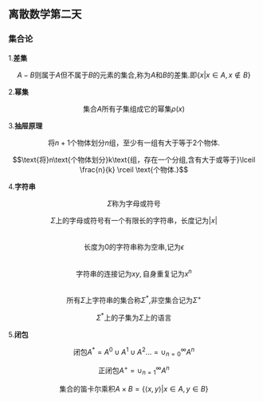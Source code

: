 ## 离散数学第二天
### 集合论
1.**差集**

$$A-B\text{则属于}A\text{但不属于}B\text{的元素的集合,称为}A\text{和}B\text{的差集.即}\lbrace x| x\in A,x\notin B \rbrace$$

2.**幂集**

$$\text{集合}A\text{所有子集组成它的幂集}\rho(x)$$

3.**抽屉原理**

$$\text{将}n+1\text{个物体划分}n\text{组，至少有一组有大于等于}2\text{个物体.}$$  
  

$$\text{将}n\text{个物体划分}k\text{组，存在一个分组,含有大于或等于}\lceil \frac{n}{k} \rceil \text{个物体.}$$

4.**字符串**

$$\Sigma\text{称为字母或符号}$$

$$
\Sigma\text{上的字母或符号有一个有限长的字符串，长度记为}\vert x \vert  
$$  
$$
\text{长度为}0\text{的字符串称为空串,记为} \epsilon
$$  
$$
\text{字符串的连接记为}xy,\text{自身重复记为}x^n
$$  
$$
\text{所有}\Sigma\text{上字符串的集合称}\Sigma^{\ast}\text{,非空集合记为}\Sigma^+
$$  

$$\Sigma^{\ast}\text{上的子集为}\Sigma\text{上的语言}$$

5.**闭包**

$$\text{闭包}A^{\ast}=A^0\cup A^1\cup A^2...=\cup_{n=0}^\infty A^n$$


$$\text{正闭包}A^+=\cup_{n=1}^\infty A^n$$
  

$$\text{集合的笛卡尔乘积}A \times B=\lbrace \langle x,y \rangle |x \in A,y \in B \rbrace$$


